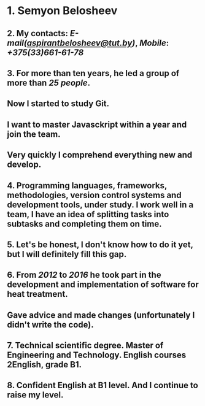 # 1. **Semyon Belosheev**
## 2. My contacts: *E-mail(aspirantbelosheev@tut.by)*, *Mobile*: *+375(33)661-61-78*   
## 3. For more than ten years, he led a group of more than *25 people*. 
## Now I started to study Git. 
## I want to master Javasckript within a year and join the team.
## Very quickly I comprehend everything new and develop.
## 4. Programming languages, frameworks, methodologies, version control systems and development tools, under study. I work well in a team, I have an idea of splitting tasks into subtasks and completing them on time.
## 5. Let's be honest, I don't know how to do it yet, but I will definitely fill this gap.
## 6. From *2012* to *2016* he took part in the development and implementation of software for heat treatment.
## Gave advice and made changes (unfortunately I didn't write the code).
## 7. Technical scientific degree. Master of Engineering and Technology. English courses 2English, grade B1.
## 8. Confident English at B1 level. And I continue to raise my level.

